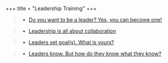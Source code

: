 +++ 
title = "Leadership Training" 
+++

>- [Do you want to be a leader? Yes, you can become one!](https://hungry-bhaskara-720cf0.netlify.com/post/do-you-want-to-be-a-leader-yes-you-can-become-one/)

>- [Leadership is all about collaboration](https://hungry-bhaskara-720cf0.netlify.com/post/leadership-is-all-about-collaboration/)

>- [Leaders set goal(s). What is yours?](https://hungry-bhaskara-720cf0.netlify.com/post/leaders-set-goal-s-what-is-yours/)

>- [Leaders know. But how do they know what they know?](https://hungry-bhaskara-720cf0.netlify.com/post/leaders-know-but-how-do-they-know-what-they-know/)


